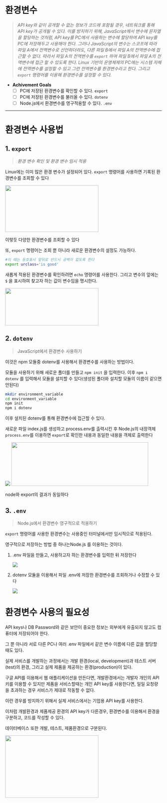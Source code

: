 # 환경변수
> *API key와 같이 공개할 수 없는 정보가 코드에 포함될 경우, 네트워크를 통해 API key가 공개될 수 있다. 
이를 방지하기 위해, JavaScript에서 변수에 문자열을 할당하는 것처럼, API key를 PC에서 사용하는 변수에 할당하여 API key를 PC에 저장해두고 사용해야 한다. 
그러나 JavaScript의 변수는 스코프에 따라 파일 A에서 전역변수로 선언하더라도, 다른 파일 B에서 파일 A의 전역변수에 접근할 수 없다.
따라서 파일 A의 전역변수를 `export` 하여 파일 B에서 파일 A의 전역변수에 접근 할 수 있도록 한다.
Linux 기반의 운영체제의 PC에는 시스템 자체에 전역변수를 설정할 수 있고 그런 전역변수를 환경변수라고 한다. 그리고 `export` 명령어를 이용해 환경변수를 설정할 수 있다.*
> 
- **Achivement Goals**
    - [ ]  PC에 저장된 환경변수를 확인할 수 있다. `export`
    - [ ]  PC에 저장된 환경변수를 불러올 수 있다. `dotenv`
    - [ ]  Node.js에서 환경변수를 영구적용할 수 있다. `.env`

---

# 환경변수 사용법

## 1. `export`

> *환경 변수 확인 및 환경 변수 임시 적용*
> 

Linux에는 이미 많은 환경 변수가 설정되어 있다. `export` 명령어를 사용하면 기록된 환경변수를 조회할 수 있다

<img src="https://user-images.githubusercontent.com/87476435/140715507-1565644f-8607-405f-8d4a-a7ce44c4c122.png" width="300" height="150">

이렇듯 다양한 환경변수를 조회할 수 있다

또, `export` 명령어는 조회 뿐 아니라 새로운 환경변수의 설정도 가능하다.

```bash
#이 때는 등호표시 앞뒤로 반드시 공백이 없도록 한다
export urclass='is good'
```

새롭게 적용된 환경변수를 확인하려면 `echo` 명령어를 사용한다. 그리고 변수의 앞에는 `$` 을 표시하여 찾고자 하는 값이 변수임을 명시한다.

<img src="https://user-images.githubusercontent.com/87476435/140715719-4ccb7026-3edc-4f32-becd-32f24b180d7b.png" width="300" height="120">

## 2. `dotenv`

> JavaScript에서 환경변수 사용하기
> 

이것은 npm 모듈중 dotenv를 사용해서 환경변수를 사용하는 방법이다.

모듈을 사용하기 위해 새로운 폴더를 만들고 `npm init` 을 입력한다. 이후 `npm i dotenv` 를 입력해서 모듈을 설치할 수 있다(생성된 폴더와 설치할 모듈의 이름이 같으면 안된다)

```bash
mkdir environment_variable
cd environment_variable
npm init
npm i dotenv
```

이후 설치된 dotenv를 통해 환경변수에 접근할 수 있다.

새로운 파일 index.js를 생성하고 process.env를 출력시킨 후 Node.js의 내장객체 `process.env`를 이용하면 `export`로 확인한 내용과 동일한 내용을 객체로 출력한다

<img src="https://user-images.githubusercontent.com/87476435/140715869-415872c6-573d-4ee4-86ae-f0155a58fe0b.png" width="" height="">

<img src="https://user-images.githubusercontent.com/87476435/140715923-bbf099a0-1a64-4710-a189-b481aaefde13.png" width="440" height="140">

node와 export의 결과가 동일하다

## 3. `.env`

> Node.js에서 환경변수 영구적으로 적용하기
> 

`export` 명령어를 사용한 환경변수는 사용중인 터미널에서만 임시적으로 적용된다.

영구적으로 저장하는 방법 중 하나는Node.js 를 이용하는 것이다.

1. .env 파일을 만들고, 사용하고자 하는 환경변수를 입력한 뒤 저장한다
    
    <img src="https://user-images.githubusercontent.com/87476435/140715985-fd2a128c-641d-45a1-a29a-bba4831588bd.png" width="" height="">
    
2. dotenv 모듈을 이용해서 파일 .env에 저장한 환경변수를 조회하거나 수정할 수 있다
    
    <img src="https://user-images.githubusercontent.com/87476435/140716025-02aaf10c-044f-412c-99a3-b50126b04689.png" width="" height="">
    

# 환경변수 사용의 필요성

API keys나 DB Password와 같은 보안이 중요한 정보는 외부에게 유출되지 않고도 컴퓨터에 저장되어야 한다. 

그 뿐 아니라 서로 다른 PC나 여러 .env 파일에서 같은 변수 이름에 다른 값을 할당할 때도 있다.

실제 서비스를 개발하는 과정에서는 개발 환경(local, development)과 테스트 서버(test)의 환경, 그리고 실제 제품을 제공하는 환경(production)이 있다.

구글 API를 이용해서 웹 애플리케이션을 만든다면, 개발환경에서는 개발자 개인의  API키를 이용할 수 있지만 제품을 서비스할때는 개인 API key를 사용한다면, 일일 요청량을 초과하는 경우 서비스가 제대로 작동할 수 없다.

이런 경우를 방지하기 위해서 실제 서비스에서는 기업용 API key를 사용한다.

이처럼 개발환경과 제품제공 환경의  API key가 다른경우, 환경변수를 이용해서 환경을 구분하고, 코드를 작성할 수 있다.

데이터베이스 또한 개발, 테스트, 제품환경으로 구분된다.

<img src="https://user-images.githubusercontent.com/87476435/140716067-9865e6c4-1341-47b9-b4e0-5d694c323498.png" width="300" height="200">
